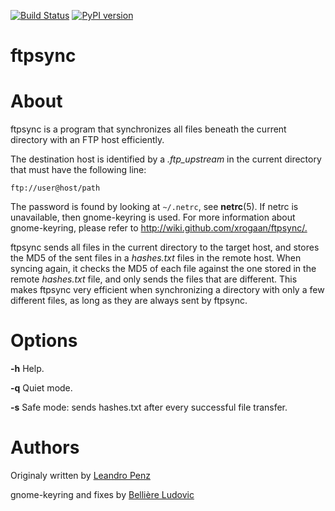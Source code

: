 [![Build Status](https://travis-ci.org/lpenz/ftpsync.png?branch=master)](https://travis-ci.org/lpenz/ftpsync)
[![PyPI version](https://badge.fury.io/py/ftpsync.svg)](https://badge.fury.io/py/ftpsync)


ftpsync
=======


# About

ftpsync is a program that synchronizes all files beneath the current
directory with an FTP host efficiently.

The destination host is identified by a *.ftp\_upstream* in the current
directory that must have the following line:

    ftp://user@host/path

The password is found by looking at `~/.netrc`, see **netrc**(5). If
netrc is unavailable, then gnome-keyring is used. For more information
about gnome-keyring, please refer to
<http://wiki.github.com/xrogaan/ftpsync/.>

ftpsync sends all files in the current directory to the target host, and
stores the MD5 of the sent files in a *hashes.txt* files in the remote
host. When syncing again, it checks the MD5 of each file against the one
stored in the remote *hashes.txt* file, and only sends the files that
are different. This makes ftpsync very efficient when synchronizing a
directory with only a few different files, as long as they are always
sent by ftpsync.


# Options

**-h** Help.

**-q** Quiet mode.

**-s** Safe mode: sends hashes.txt after every successful file transfer.


# Authors

Originaly written by [Leandro Penz](http://lpenz.github.com)

gnome-keyring and fixes by [Bellière Ludovic](http://github.com/xrogaan)

